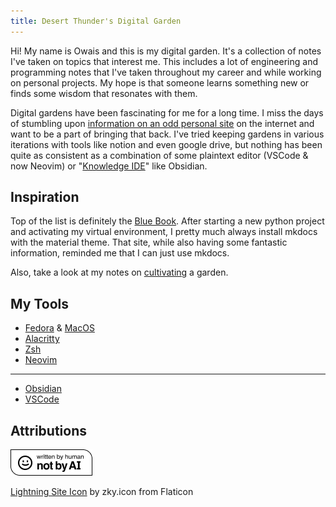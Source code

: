 ```yaml
---
title: Desert Thunder's Digital Garden
---
```


Hi! My name is Owais and this is my digital garden. It's a collection of notes
I've taken on topics that interest me. This includes a lot of engineering and
programming notes that I've taken throughout my career and while working on
personal projects. My hope is that someone learns something new or finds some
wisdom that resonates with them.

Digital gardens have been fascinating for me for a long time. I miss the days
of stumbling upon [information on an odd personal site](https://tilde.town/~dozens/sofa/)
on the internet and want to be a part of bringing that back. I've tried keeping
gardens in various iterations with tools like notion and even google drive, but
nothing has been quite as consistent as a combination of some plaintext editor
(VSCode & now Neovim) or
"[Knowledge IDE](https://dev.to/envoy_/obsidian-an-ide-for-your-brain-1bn7)"
like Obsidian.

## Inspiration

Top of the list is definitely the [Blue Book](https://lyz-code.github.io/blue-book/).
After starting a new python project and activating my virtual environment, I
pretty much always install mkdocs with the material theme. That site, while also
having some fantastic information, reminded me that I can just use mkdocs.

Also, take a look at my notes on [cultivating](./writing/cultivation.md) a garden.

## My Tools

- [Fedora](https://getfedora.org) & [MacOS](https://www.apple.com/macos)
- [Alacritty](https://alacritty.org)
- [Zsh](https://www.zsh.org)
- [Neovim](https://neovim.io)

---

- [Obsidian](https://obsidian.md)
- [VSCode](https://code.visualstudio.com)

## Attributions

![Written By a Human](./assets/written-by-human.png)

[Lightning Site Icon](https://www.flaticon.com/free-icons/lighting)
by zky.icon from Flaticon
